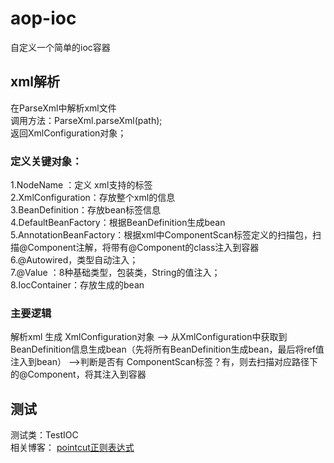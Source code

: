 # aop-ioc
自定义一个简单的ioc容器

## xml解析
在ParseXml中解析xml文件<br>
调用方法：ParseXml.parseXml(path);<br>
返回XmlConfiguration对象；<br>
### 定义关键对象：

1.NodeName ：定义 xml支持的标签<br>
2.XmlConfiguration：存放整个xml的信息<br>
3.BeanDefinition：存放bean标签信息<br>
4.DefaultBeanFactory：根据BeanDefinition生成bean<br>
5.AnnotationBeanFactory：根据xml中ComponentScan标签定义的扫描包，扫描@Component注解，将带有@Component的class注入到容器<br>
6.@Autowired，类型自动注入；<br>
7.@Value ：8种基础类型，包装类，String的值注入；<br>
8.IocContainer：存放生成的bean<br>
### 主要逻辑

解析xml 生成 XmlConfiguration对象
--> 从XmlConfiguration中获取到BeanDefinition信息生成bean（先将所有BeanDefinition生成bean，最后将ref值注入到bean）
-->判断是否有 ComponentScan标签？有，则去扫描对应路径下的@Component，将其注入到容器

## 测试
测试类：TestIOC</br>
相关博客：
[pointcut正则表达式](https://blog.csdn.net/m0_37550986/article/details/119384659?spm=1001.2014.3001.5501)

